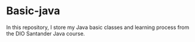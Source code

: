 # Basic-java
In this repository, I store my Java basic classes and learning process from the DIO Santander Java course.
